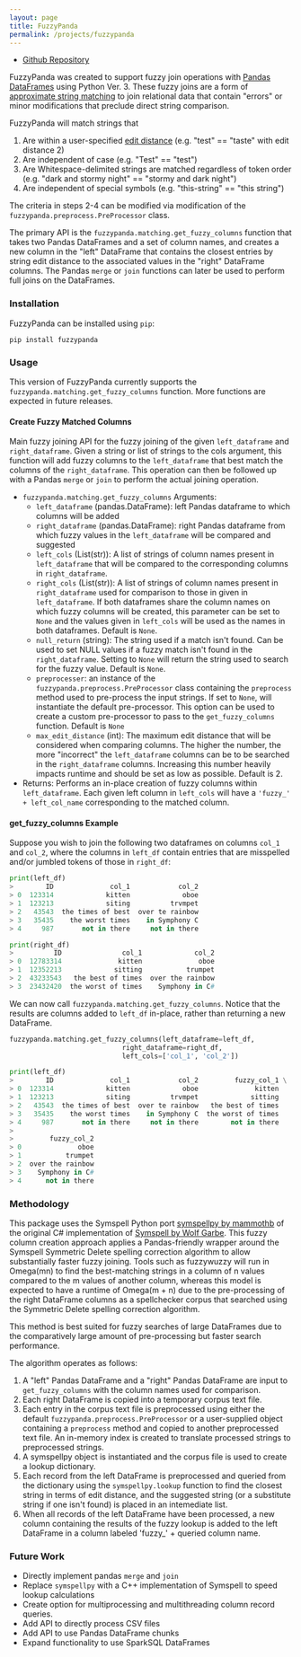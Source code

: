 ```yaml
---
layout: page
title: FuzzyPanda
permalink: /projects/fuzzypanda
---
```


* [Github Repository]( https://github.com/cody-joe-gilbert/fuzzypanda/releases )

FuzzyPanda was created to support fuzzy join operations with [Pandas]( https://pandas.pydata.org/ ) [DataFrames]( https://pandas.pydata.org/pandas-docs/stable/reference/api/pandas.DataFrame.html ) using Python Ver. 3. These fuzzy joins are a form of [approximate string matching]( https://en.wikipedia.org/wiki/Approximate_string_matching ) to join relational data that contain "errors" or minor modifications that preclude direct string comparison. 

FuzzyPanda will match strings that

1. Are within a user-specified [edit distance]( https://en.wikipedia.org/wiki/Edit_distance ) (e.g. "test" == "taste" with edit distance 2)
2. Are independent of case (e.g. "Test" == "test")
3. Are Whitespace-delimited strings are matched regardless of token order (e.g. "dark and stormy night" == "stormy and dark night")
4. Are independent of special symbols (e.g. "this-string" == "this string")

The criteria in steps 2-4 can be modified via modification of the `fuzzypanda.preprocess.PreProcessor` class. 

The primary API is the `fuzzypanda.matching.get_fuzzy_columns` function that takes two Pandas DataFrames and a set of column names, and creates a new column in the "left" DataFrame that contains the closest entries by string edit distance to the associated values in the "right" DataFrame columns. The Pandas `merge` or `join` functions can later be used to perform full joins on the DataFrames.

### Installation

FuzzyPanda can be installed using `pip`:

```shell
pip install fuzzypanda
```

### Usage

This version of FuzzyPanda currently supports the `fuzzypanda.matching.get_fuzzy_columns` function. More functions are expected in future releases.

#### Create Fuzzy Matched Columns

Main fuzzy joining API for the fuzzy joining of the given `left_dataframe` and `right_dataframe`. Given a string or list of strings to the cols argument, this function will add fuzzy columns to the `left_dataframe` that best match the columns of the `right_dataframe`. This operation can then be followed up with a Pandas `merge` or `join` to perform the actual joining operation.

* `fuzzypanda.matching.get_fuzzy_columns` Arguments:
	* `left_dataframe` (pandas.DataFrame): left Pandas dataframe to which columns will be added
	* `right_dataframe` (pandas.DataFrame): right Pandas dataframe from which fuzzy values in the `left_dataframe` will be compared and suggested
	* `left_cols` (List(str)): A list of strings of column names present in `left_dataframe` that will be compared to the corresponding columns in `right_dataframe`.
	* `right_cols` (List(str)): A list of strings of column names present in `right_dataframe` used for comparison to those in given in `left_dataframe`. If both dataframes share the column names on which fuzzy columns will be created, this parameter can be set to `None` and the values given in `left_cols` will be used as the names in both dataframes. Default is `None`.
	* `null_return` (string): The string used if a match isn't found. Can be used to set NULL values if a fuzzy match isn't found in the `right_dataframe`. Setting to `None` will return the string used to search for the fuzzy value. Default is `None`.
	* `preprocesser`: an instance of the `fuzzypanda.preprocess.PreProcessor` class containing the `preprocess` method used to pre-process the input strings. If set to `None`, will instantiate the default pre-processor. This option can be used to create a custom pre-processor to pass to the `get_fuzzy_columns` function. Default is `None`
	* `max_edit_distance` (int): The maximum edit distance that will be considered when comparing columns. The higher the number, the more "incorrect" the `left_dataframe` columns can be to be searched in the `right_dataframe` columns. Increasing this number heavily impacts runtime and should be set as low as possible. Default is 2.
* Returns: Performs an in-place creation of fuzzy columns within `left_dataframe`. Each given left column in `left_cols` will have a `'fuzzy_' + left_col_name` corresponding to the matched column.

####  get\_fuzzy\_columns Example 
Suppose you wish to join the following two dataframes on columns `col_1` and `col_2`, where the columns in `left_df` contain entries that are misspelled and/or jumbled tokens of those in `right_df`:

```python
print(left_df)
>        ID              col_1            col_2
> 0  123314             kitten             oboe
> 1  123213             siting          trvmpet
> 2   43543  the times of best  over te rainbow 
> 3   35435    the worst times    in Symphony C 
> 4     987       not in there     not in there

print(right_df)
>          ID               col_1             col_2
> 0  12783314              kitten              oboe
> 1  12352213             sitting           trumpet
> 2  43233543   the best of times  over the rainbow
> 3  23432420  the worst of times    Symphony in C#
```

We can now call `fuzzypanda.matching.get_fuzzy_columns`. Notice that the results are columns added to `left_df` in-place, rather than returning a new DataFrame.

```python
fuzzypanda.matching.get_fuzzy_columns(left_dataframe=left_df,
                      		right_dataframe=right_df,
                      		left_cols=['col_1', 'col_2'])

print(left_df)
>        ID              col_1            col_2         fuzzy_col_1 \
> 0  123314             kitten             oboe              kitten   
> 1  123213             siting          trvmpet             sitting   
> 2   43543  the times of best  over te rainbow   the best of times   
> 3   35435    the worst times    in Symphony C  the worst of times   
> 4     987       not in there     not in there        not in there
> 
>         fuzzy_col_2  
> 0              oboe  
> 1           trumpet  
> 2  over the rainbow  
> 3    Symphony in C#  
> 4      not in there 
```

### Methodology

This package uses the Symspell Python port [symspellpy by mammothb]( https://github.com/mammothb/symspellpy ) of the original C# implementation of [Symspell by Wolf Garbe]( https://github.com/wolfgarbe/SymSpell ). This fuzzy column creation approach applies a Pandas-friendly wrapper around the Symspell Symmetric Delete spelling correction algorithm to allow substantially faster fuzzy joining. Tools such as fuzzywuzzy will run in Omega(mn) to find the best-matching strings in a column of n values compared to the m values of another column, whereas this model is expected to have a runtime of Omega(m + n) due to the pre-processing of the right DataFrame columns as a spellchecker corpus that searched using  the Symmetric Delete spelling correction algorithm. 

This method is best suited for fuzzy searches of large DataFrames due to the comparatively large amount of pre-processing but faster search performance.

The algorithm operates as follows:

1. A "left" Pandas DataFrame and a "right" Pandas DataFrame are input to `get_fuzzy_columns` with the column names used for comparison.
2. Each right DataFrame is copied into a temporary corpus text file.
3. Each entry in the corpus text file is preprocessed using either the default `fuzzypanda.preprocess.PreProcessor` or a user-supplied object containing a `preprocess` method and copied to another preprocessed text file. An in-memory index is created to translate processed strings to preprocessed strings.
4. A symspellpy object is instantiated and the corpus file is used to create a lookup dictionary.
5. Each record from the left DataFrame is preprocessed and queried from the dictionary using the `symspellpy.lookup` function to find the closest string in terms of edit distance, and the suggested string (or a substitute string if one isn't found) is placed in an intemediate list.
6. When all records of the left DataFrame have been processed, a new column containing the results of the fuzzy lookup is added to the left DataFrame in a column labeled 'fuzzy_' + queried column name.

### Future Work

* Directly implement pandas `merge` and `join`
* Replace `symspellpy` with a C++ implementation of Symspell to speed lookup calculations
* Create option for multiprocessing and multithreading column record queries.
* Add API to directly process CSV files
* Add API to use Pandas DataFrame chunks
* Expand functionality to use SparkSQL DataFrames




